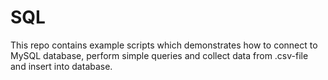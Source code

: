 # SQL

This repo contains example scripts which demonstrates how to connect to MySQL database, perform simple queries and collect data from .csv-file and insert into database.

